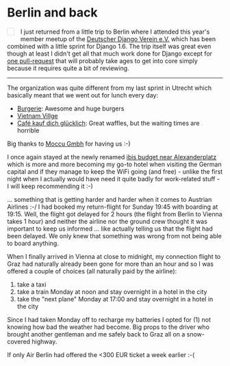# Berlin and back

<img src="http://photos.h10n.me/Cities/Berlin/i-zcpDDK3/0/S/IMG_20130324_181303-S.jpg" alt="" style="float:left;margin: 0 1em 1em 0; max-width:250px; border: 1px solid #ddd;padding: 1ex" />I just returned from a little trip to Berlin where I attended this year's member meetup of the [Deutscher Django Verein e.V.](http://django-de.org/) which has been combined with a little sprint for Django 1.6. The trip itself was great even though at least I didn't get all that much work done for Django except for [one pull-request](https://github.com/django/django/pull/950) that will probably take ages to get into core simply because it requires quite a bit of reviewing.

------------

The organization was quite different from my last sprint in Utrecht which basically meant that we went out for lunch every day:

* [Burgerie](http://www.burgerie.com/): Awesome and huge burgers
* [Vietnam Villge](http://www.tripadvisor.com/Restaurant_Review-g187323-d2705637-Reviews-Vietnam_Village-Berlin.html)
* [Café kauf dich glücklich](http://www.qype.com/place/2462-kauf-dich-gluecklich-Berlin): Great waffles, but the waiting times are horrible

Big thanks to [Moccu Gmbh](http://www.moccu.com/) for having us :-)

I once again stayed at the newly renamed [ibis budget near Alexanderplatz](http://www.accorhotels.com/gb/hotel-5513-ibis-budget-berlin-alexanderplatz-ex-etap-hotel/index.shtml) which is more and more becoming my go-to hotel when visiting the German capital and if they manage to keep the WiFi going (and free) - unlike the first night when I actually would have need it quite badly for work-related stuff - I will keep recommending it :-)

... something that is getting harder and harder when it comes to Austrian Airlines :-/ I had booked my return-flight for Sunday 19:45 with boarding at 19:15. Well, the flight got delayed for 2 hours (the flight from Berlin to Vienna takes 1 hour) and neither the airline nor the ground crew thought it was important to keep us informed ... like actually telling us that the flight had been delayed. We only knew that something was wrong from not being able to board anything.

When I finally arrived in Vienna at close to midnight, my connection flight to Graz had naturally already been gone for more than an hour and so I was offered a couple of choices (all naturally paid by the airline):

1. take a taxi
2. take a train Monday at noon and stay overnight in a hotel in the city
3. take the "next plane" Monday at 17:00 and stay overnight in a hotel in the city

Since I had taken Monday off to recharge my batteries I opted for (1) not knowing how bad the weather had become. Big props to the driver who brought another gentleman and me safely back to Graz all on a snow-covered highway.

If only Air Berlin had offered the <300 EUR ticket a week earlier :-(
